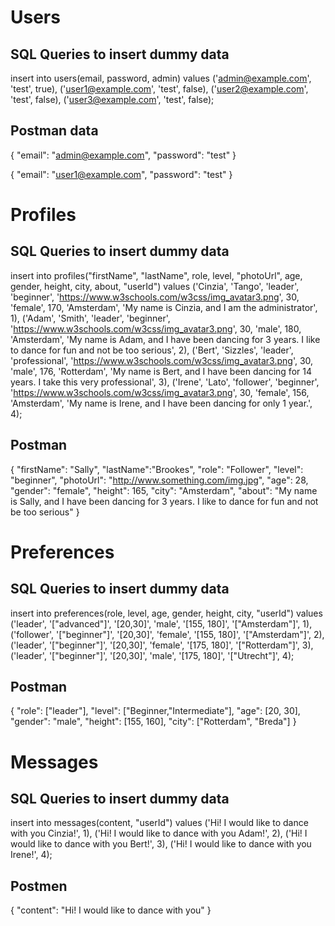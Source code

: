 # Users

## SQL Queries to insert dummy data

insert into users(email, password, admin)
values
('admin@example.com', 'test', true),
('user1@example.com', 'test', false),
('user2@example.com', 'test', false),
('user3@example.com', 'test', false);

## Postman data

{
"email": "admin@example.com",
"password": "test"
}

{
"email": "user1@example.com",
"password": "test"
}

# Profiles

## SQL Queries to insert dummy data

insert into profiles("firstName", "lastName", role, level, "photoUrl", age, gender, height, city, about, "userId")
values
('Cinzia', 'Tango', 'leader', 'beginner', 'https://www.w3schools.com/w3css/img_avatar3.png', 30, 'female', 170, 'Amsterdam', 'My name is Cinzia, and I am the administrator', 1),
('Adam', 'Smith', 'leader', 'beginner', 'https://www.w3schools.com/w3css/img_avatar3.png', 30, 'male', 180, 'Amsterdam', 'My name is Adam, and I have been dancing for 3 years. I like to dance for fun and not be too serious', 2),
('Bert', 'Sizzles', 'leader', 'professional', 'https://www.w3schools.com/w3css/img_avatar3.png', 30, 'male', 176, 'Rotterdam', 'My name is Bert, and I have been dancing for 14 years. I take this very professional', 3),
('Irene', 'Lato', 'follower', 'beginner', 'https://www.w3schools.com/w3css/img_avatar3.png', 30, 'female', 156, 'Amsterdam', 'My name is Irene, and I have been dancing for only 1 year.', 4);

## Postman

{
"firstName": "Sally",
"lastName":"Brookes",
"role": "Follower",
"level": "beginner",
"photoUrl": "http://www.something.com/img.jpg",
"age": 28,
"gender": "female",
"height": 165,
"city": "Amsterdam",
"about": "My name is Sally, and I have been dancing for 3 years. I like to dance for fun and not be too serious"
}

# Preferences

## SQL Queries to insert dummy data

insert into preferences(role, level, age, gender, height, city, "userId")
values
('leader', '["advanced"]', '[20,30]', 'male', '[155, 180]', '["Amsterdam"]', 1),
('follower', '["beginner"]', '[20,30]', 'female', '[155, 180]', '["Amsterdam"]', 2),
('leader', '["beginner"]', '[20,30]', 'female', '[175, 180]', '["Rotterdam"]', 3),
('leader', '["beginner"]', '[20,30]', 'male', '[175, 180]', '["Utrecht"]', 4);

## Postman

{
"role": ["leader"],
"level": ["Beginner,"Intermediate"],
"age": [20, 30],
"gender": "male",
"height": [155, 160],
"city": ["Rotterdam", "Breda"]
}

# Messages

## SQL Queries to insert dummy data

insert into messages(content, "userId")
values
('Hi! I would like to dance with you Cinzia!', 1),
('Hi! I would like to dance with you Adam!', 2),
('Hi! I would like to dance with you Bert!', 3),
('Hi! I would like to dance with you Irene!', 4);

## Postmen

{
"content": "Hi! I would like to dance with you"
}
